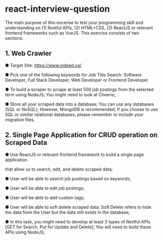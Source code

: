 # react-interview-question 
The main purpose of this excerise to test your programming skill and understanding on (1) Restful APIs, (2) HTML+CSS, (3) ReactJS or relevant frontend frameworks such as VueJS. 
This exercise consists of two sections: 
## 1. Web Crawler 
● Target Site: https://www.indeed.ca/ 

● Pick one of the following keywords for Job Title Search: Software Developer, Full Stack Developer, Web Developer or Frontend Developer 

● To build a scraper to scrape at least 500 job postings from the selected term using NodeJS; You might need to look at Cheerio; 

● Store all your scraped data into a database; You can use any databases (SQL or NoSQL); However, MongoDB is recommended; If you choose to use SQL or similar relational databases, please remember to include your migration files. 

## 2. Single Page Application for CRUD operation on Scraped Data 

● Use ReactJS or relevant frontend framework to build a single page application 

that allow us to search, edit, and delete scraped data; 

● User will be able to search job postings based on keywords; 

● User will be able to edit job postings; 

● User will be able to add custom tags; 

● User will be able to soft delete scraped data; Soft Delete refers to hide the data from the User but the data still exists in the database; 

● In this task, you might need to develop at least 3 types of Restful APIs [GET for Search, Put for Update and Delete]; You will need to build these APIs using NodeJS; 